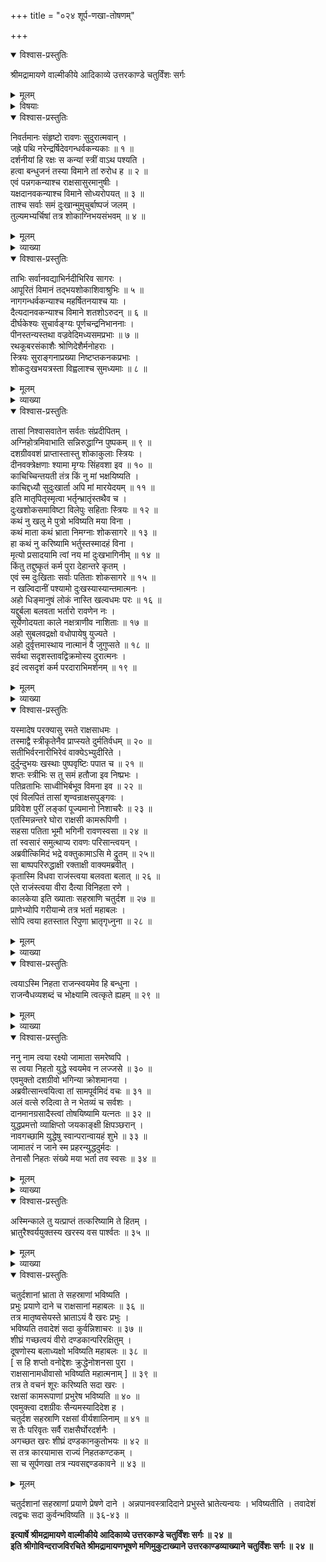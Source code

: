 +++
title = "०२४ शूर्प-णखा-तोषणम्"

+++

<details open><summary>विश्वास-प्रस्तुतिः</summary>

श्रीमद्रामायणे वाल्मीकीये आदिकाव्ये उत्तरकाण्डे चतुर्विंशः सर्गः
</details>

<details><summary>मूलम्</summary>

श्रीमद्रामायणे वाल्मीकीये आदिकाव्ये उत्तरकाण्डे चतुर्विंशः सर्गः
</details>

<details><summary>विषयाः</summary>

दिग्-जयार्थं गतेन रावणेन  
तत्र तत्र रमणीयतर-तरुणी-गणस्य  
बलाद् अपहरणेन पुष्पकारोपणे  
साध्वीभिस् ताभिस् तं प्रति  
नारी-हेतुक-वध-प्राप्ति-कारक-शाप-दानम् ॥ १ ॥  
ततस् ताभिः सहैव लङ्कां प्रविष्टे रावणे  
शूर्पणखया तं प्रति स्व-रमण-मारण-रूप-दोषाविष्करणेन स-गर्हणं रोदनम् ॥ २ ॥  
रावणेन तां प्रति तन्-मारणस्य प्रामादिकत्वोक्त्या परिसान्त्वन-पूर्वकं  
दान-मानादिभिस् तत्-परितोषण-प्रतिज्ञानेन  
तद्-अर्थं चतुर्-दश-सहस्र-संख्याक-राक्षसैर् दूषणेन शूर्प-णखया च सह  
दण्डकारण्यं प्रति खरस्य प्रेषणम् ॥ ३ ॥
</details>

<details open><summary>विश्वास-प्रस्तुतिः</summary>

निवर्तमानः संहृष्टो रावणः सुदुरात्मवान् ।  
जह्रे पथि नरेन्द्रर्षिदेवगन्धर्वकन्यकाः ॥ १ ॥  
दर्शनीयां हि रक्षः स कन्यां स्त्रीं वाऽथ पश्यति ।  
हत्वा बन्धुजनं तस्या विमाने तां रुरोध ह ॥ २ ॥  
एवं पन्नगकन्याश्च राक्षसासुरमानुषीः ।  
यक्षदानवकन्याश्च विमाने सोध्यरोपयत् ॥ ३ ॥  
ताश्च सर्वाः समं दुःखान्मुमुचुर्बाष्पजं जलम् ।  
तुल्यमभ्यर्चिषां तत्र शोकाग्निभयसंभवम् ॥ ४ ॥
</details>

<details><summary>मूलम्</summary>

निवर्तमानः संहृष्टो रावणः सुदुरात्मवान् ।  
जह्रे पथि नरेन्द्रर्षिदेवगन्धर्वकन्यकाः ॥ १ ॥  
दर्शनीयां हि रक्षः स कन्यां स्त्रीं वाऽथ पश्यति ।  
हत्वा बन्धुजनं तस्या विमाने तां रुरोध ह ॥ २ ॥  
एवं पन्नगकन्याश्च राक्षसासुरमानुषीः ।  
यक्षदानवकन्याश्च विमाने सोध्यरोपयत् ॥ ३ ॥  
ताश्च सर्वाः समं दुःखान्मुमुचुर्बाष्पजं जलम् ।  
तुल्यमभ्यर्चिषां तत्र शोकाग्निभयसंभवम् ॥ ४ ॥
</details>

<details><summary>व्याख्या</summary>

रक्षः स इति संबन्धः । कन्या अनूढा । स्त्री सभर्तृका ॥ २-४ ॥
</details>

<details open><summary>विश्वास-प्रस्तुतिः</summary>

ताभिः सर्वानवद्याभिर्नदीभिरिव सागरः ।  
आपूरितं विमानं तद्भयशोकाशिवाश्रुभिः ॥ ५ ॥  
नागगन्धर्वकन्याश्च महर्षितनयाश्च याः ।  
दैत्यदानवकन्याश्च विमाने शतशोऽरुदन् ॥ ६ ॥  
दीर्घकेश्यः सुचार्वङ्ग्यः पूर्णचन्द्रनिभाननाः ।  
पीनस्तन्यस्तथा वज्रवेदिमध्यसमप्रभाः ॥ ७ ॥  
रथकूबरसंकाशैः श्रोणिदेशैर्मनोहराः ।  
स्त्रियः सुराङ्गनाप्रख्या निष्टप्तकनकप्रभाः ।  
शोकदुःखभयत्रस्ता विह्वलाश्च सुमध्यमाः ॥ ८ ॥
</details>

<details><summary>मूलम्</summary>

ताभिः सर्वानवद्याभिर्नदीभिरिव सागरः ।  
आपूरितं विमानं तद्भयशोकाशिवाश्रुभिः ॥ ५ ॥  
नागगन्धर्वकन्याश्च महर्षितनयाश्च याः ।  
दैत्यदानवकन्याश्च विमाने शतशोऽरुदन् ॥ ६ ॥  
दीर्घकेश्यः सुचार्वङ्ग्यः पूर्णचन्द्रनिभाननाः ।  
पीनस्तन्यस्तथा वज्रवेदिमध्यसमप्रभाः ॥ ७ ॥  
रथकूबरसंकाशैः श्रोणिदेशैर्मनोहराः ।  
स्त्रियः सुराङ्गनाप्रख्या निष्टप्तकनकप्रभाः ।  
शोकदुःखभयत्रस्ता विह्वलाश्च सुमध्यमाः ॥ ८ ॥
</details>

<details><summary>व्याख्या</summary>

भयशोकाभ्यां अशिवमश्रु यासां ताभिः ॥ ५-८ ॥
</details>

<details open><summary>विश्वास-प्रस्तुतिः</summary>

तासां निश्वासवातेन सर्वतः संप्रदीपितम् ।  
अग्निहोत्रमिवाभाति सन्निरुद्धाग्नि पुष्पकम् ॥ ९ ॥  
दशग्रीववशं प्राप्तास्तास्तु शोकाकुलाः स्त्रियः ।  
दीनवक्त्रेक्षणाः श्यामा मृग्यः सिंहवशा इव ॥ १० ॥  
काचिच्चिन्तयती तंत्र किं नु मां भक्षयिष्यति ।  
काचिद्दध्यौ सुदुःखार्ता अपि मां मारयेदयम् ॥ ११ ॥  
इति मातृपितृस्मृत्वा भर्तृन्भ्रातृंस्तथैव च ।  
दुःखशोकसमाविष्टा विलेपुः सहिताः स्त्रियः ॥ १२ ॥  
कथं नु खलु मे पुत्रो भविष्यति मया विना ।  
कथं माता कथं भ्राता निमग्नाः शोकसागरे ॥ १३ ॥  
हा कथं नु करिष्यामि भर्तुस्तस्मादहं विना ।  
मृत्यो प्रसादयामि त्वां नय मां दुःखभागिनीम् ॥ १४ ॥  
किंतु तद्दुष्कृतं कर्म पुरा देहान्तरे कृतम् ।  
एवं स्म दुःखिताः सर्वाः पतिताः शोकसागरे ॥ १५ ॥  
न खल्विदानीं पश्यामो दुःखस्यास्यान्तमात्मनः ।  
अहो धिङ्मानुषं लोकं नास्ति खल्वधमः परः ॥ १६ ॥  
यद्दुर्बला बलवता भर्तारो रावणेन नः ।  
सूर्येणोदयता काले नक्षत्राणीव नाशिताः ॥ १७ ॥  
अहो सुबलवद्रक्षो वधोपायेषु युज्यते ।  
अहो दुर्वृत्तमास्थाय नात्मानं वै जुगुप्सते ॥ १८ ॥  
सर्वथा सदृशस्तावद्विक्रमोस्य दुरात्मनः ।  
इदं त्वसदृशं कर्म परदाराभिमर्शनम् ॥ १९ ॥
</details>

<details><summary>मूलम्</summary>

तासां निश्वासवातेन सर्वतः संप्रदीपितम् ।  
अग्निहोत्रमिवाभाति सन्निरुद्धाग्नि पुष्पकम् ॥ ९ ॥  
दशग्रीववशं प्राप्तास्तास्तु शोकाकुलाः स्त्रियः ।  
दीनवक्त्रेक्षणाः श्यामा मृग्यः सिंहवशा इव ॥ १० ॥  
काचिच्चिन्तयती तंत्र किं नु मां भक्षयिष्यति ।  
काचिद्दध्यौ सुदुःखार्ता अपि मां मारयेदयम् ॥ ११ ॥  
इति मातृपितृस्मृत्वा भर्तृन्भ्रातृंस्तथैव च ।  
दुःखशोकसमाविष्टा विलेपुः सहिताः स्त्रियः ॥ १२ ॥  
कथं नु खलु मे पुत्रो भविष्यति मया विना ।  
कथं माता कथं भ्राता निमग्नाः शोकसागरे ॥ १३ ॥  
हा कथं नु करिष्यामि भर्तुस्तस्मादहं विना ।  
मृत्यो प्रसादयामि त्वां नय मां दुःखभागिनीम् ॥ १४ ॥  
किंतु तद्दुष्कृतं कर्म पुरा देहान्तरे कृतम् ।  
एवं स्म दुःखिताः सर्वाः पतिताः शोकसागरे ॥ १५ ॥  
न खल्विदानीं पश्यामो दुःखस्यास्यान्तमात्मनः ।  
अहो धिङ्मानुषं लोकं नास्ति खल्वधमः परः ॥ १६ ॥  
यद्दुर्बला बलवता भर्तारो रावणेन नः ।  
सूर्येणोदयता काले नक्षत्राणीव नाशिताः ॥ १७ ॥  
अहो सुबलवद्रक्षो वधोपायेषु युज्यते ।  
अहो दुर्वृत्तमास्थाय नात्मानं वै जुगुप्सते ॥ १८ ॥  
सर्वथा सदृशस्तावद्विक्रमोस्य दुरात्मनः ।  
इदं त्वसदृशं कर्म परदाराभिमर्शनम् ॥ १९ ॥
</details>

<details><summary>व्याख्या</summary>

सन्निरुद्धा अग्नयो यस्मिंस्तादृशं अग्निहोत्रं अग्निकुण्डमिव पुष्पकं भाति ॥ ९-१९ ॥
</details>

<details open><summary>विश्वास-प्रस्तुतिः</summary>

यस्मादेष परक्यासु रमते राक्षसाधमः ।  
तस्माद्वै स्त्रीकृतेनैव प्राप्स्यते दुर्मतिर्वधम् ॥ २० ॥  
सतीभिर्वरनारीभिरेवं वाक्येऽभ्युदीरिते ।  
दुर्दुन्दुभयः खस्थाः पुष्पवृष्टिः पपात च ॥ २१ ॥  
शप्तः स्त्रीभिः स तु समं हतौजा इव निष्प्रभः ।  
पतिव्रताभिः साध्वीभिर्बभूव विमना इव ॥ २२ ॥  
एवं विलपितं तासां शृण्वन्राक्षसपुङ्गवः ।  
प्रविवेश पुरीं लङ्कां पूज्यमानो निशाचरैः ॥ २३ ॥  
एतस्मिन्नन्तरे घोरा राक्षसी कामरूपिणी ।  
सहसा पतिता भूमौ भगिनी रावणस्वसा ॥ २४ ॥  
तां स्वसारं समुत्थाप्य रावणः परिसान्त्वयन् ।  
अब्रवीत्किमिदं भद्रे वक्तुकामाऽसि मे द्रुतम् ॥ २५॥  
सा बाष्पपरिरुद्धाक्षी रक्ताक्षी वाक्यमब्रवीत् ।  
कृतास्मि विधवा राजंस्त्वया बलवता बलात् ॥ २६ ॥  
एते राजंस्त्वया वीरा दैत्या विनिहता रणे ।  
कालकेया इति ख्याताः सहस्राणि चतुर्दश ॥ २७ ॥  
प्राणेभ्योपि गरीयान्मे तत्र भर्ता महाबलः ।  
सोपि त्वया हतस्तात रिपुणा भ्रातृगृध्नुना ॥ २८ ॥
</details>

<details><summary>मूलम्</summary>

यस्मादेष परक्यासु रमते राक्षसाधमः ।  
तस्माद्वै स्त्रीकृतेनैव प्राप्स्यते दुर्मतिर्वधम् ॥ २० ॥  
सतीभिर्वरनारीभिरेवं वाक्येऽभ्युदीरिते ।  
दुर्दुन्दुभयः खस्थाः पुष्पवृष्टिः पपात च ॥ २१ ॥  
शप्तः स्त्रीभिः स तु समं हतौजा इव निष्प्रभः ।  
पतिव्रताभिः साध्वीभिर्बभूव विमना इव ॥ २२ ॥  
एवं विलपितं तासां शृण्वन्राक्षसपुङ्गवः ।  
प्रविवेश पुरीं लङ्कां पूज्यमानो निशाचरैः ॥ २३ ॥  
एतस्मिन्नन्तरे घोरा राक्षसी कामरूपिणी ।  
सहसा पतिता भूमौ भगिनी रावणस्वसा ॥ २४ ॥  
तां स्वसारं समुत्थाप्य रावणः परिसान्त्वयन् ।  
अब्रवीत्किमिदं भद्रे वक्तुकामाऽसि मे द्रुतम् ॥ २५॥  
सा बाष्पपरिरुद्धाक्षी रक्ताक्षी वाक्यमब्रवीत् ।  
कृतास्मि विधवा राजंस्त्वया बलवता बलात् ॥ २६ ॥  
एते राजंस्त्वया वीरा दैत्या विनिहता रणे ।  
कालकेया इति ख्याताः सहस्राणि चतुर्दश ॥ २७ ॥  
प्राणेभ्योपि गरीयान्मे तत्र भर्ता महाबलः ।  
सोपि त्वया हतस्तात रिपुणा भ्रातृगृध्नुना ॥ २८ ॥
</details>

<details><summary>व्याख्या</summary>

परक्यासु परकीयासु ॥ २०-२८ ॥
</details>

<details open><summary>विश्वास-प्रस्तुतिः</summary>

त्वयाऽस्मि निहता राजन्स्वयमेव हि बन्धुना ।  
राजन्वैधव्यशब्दं च भोक्ष्यामि त्वत्कृते ह्यहम् ॥ २९ ॥
</details>

<details><summary>मूलम्</summary>

त्वयाऽस्मि निहता राजन्स्वयमेव हि बन्धुना ।  
राजन्वैधव्यशब्दं च भोक्ष्यामि त्वत्कृते ह्यहम् ॥ २९ ॥
</details>

<details><summary>व्याख्या</summary>

यतो मे भर्ता हतः अतएव साहं स्वयं स्वबन्धुनैव त्वया निहतास्मि ॥ २९ ॥
</details>

<details open><summary>विश्वास-प्रस्तुतिः</summary>

ननु नाम त्वया रक्ष्यो जामाता समरेष्वपि ।  
स त्वया निहतो युद्धे स्वयमेव न लज्जसे ॥ ३० ॥  
एवमुक्तो दशग्रीवो भगिन्या क्रोशमानया ।  
अब्रवीत्सान्त्वयित्वा तां सामपूर्वमिदं वचः ॥ ३१ ॥  
अलं वत्से रुदित्वा ते न भेतव्यं च सर्वशः ।  
दानमानग्रसादैस्त्वां तोषयिष्यामि यत्नतः ॥ ३२ ॥  
युद्धप्रमत्तो व्याक्षिप्तो जयकाङ्क्षी क्षिपञ्छरान् ।  
नावगच्छामि युद्धेषु स्वान्परान्वायहं शुभे ॥ ३३ ॥  
जामातरं न जाने स्म प्रहरन्युद्धदुर्मदः ।  
तेनासौ निहतः संख्ये मया भर्ता तव स्वसः ॥ ३४ ॥
</details>

<details><summary>मूलम्</summary>

ननु नाम त्वया रक्ष्यो जामाता समरेष्वपि ।  
स त्वया निहतो युद्धे स्वयमेव न लज्जसे ॥ ३० ॥  
एवमुक्तो दशग्रीवो भगिन्या क्रोशमानया ।  
अब्रवीत्सान्त्वयित्वा तां सामपूर्वमिदं वचः ॥ ३१ ॥  
अलं वत्से रुदित्वा ते न भेतव्यं च सर्वशः ।  
दानमानग्रसादैस्त्वां तोषयिष्यामि यत्नतः ॥ ३२ ॥  
युद्धप्रमत्तो व्याक्षिप्तो जयकाङ्क्षी क्षिपञ्छरान् ।  
नावगच्छामि युद्धेषु स्वान्परान्वायहं शुभे ॥ ३३ ॥  
जामातरं न जाने स्म प्रहरन्युद्धदुर्मदः ।  
तेनासौ निहतः संख्ये मया भर्ता तव स्वसः ॥ ३४ ॥
</details>

<details><summary>व्याख्या</summary>

नन्विति पृथक् पदं । जामाता नाम समरेष्वपि रक्ष्यो ननु नेति काकुः । रक्ष्य एव किलेत्यर्थः ॥ ३०-३४ ॥
</details>

<details open><summary>विश्वास-प्रस्तुतिः</summary>

अस्मिन्काले तु यत्प्राप्तं तत्करिष्यामि ते हितम् ।  
भ्रातुरैश्वर्ययुक्तस्य खरस्य वस पार्श्वतः ॥ ३५ ॥
</details>

<details><summary>मूलम्</summary>

अस्मिन्काले तु यत्प्राप्तं तत्करिष्यामि ते हितम् ।  
भ्रातुरैश्वर्ययुक्तस्य खरस्य वस पार्श्वतः ॥ ३५ ॥
</details>

<details><summary>व्याख्या</summary>

अस्मिन्काले तु यत्प्राप्तं मत्कर्तव्यत्वेनेति शेषः । मातृष्वसेयस्य खरस्य भ्रातृत्वात् भ्रातुरित्युच्यते । पार्श्वतो वनसमीपे वसेत्यर्थः । मम तु राज्यपरवशस्य न त्वत्संमानने अवकाश इति भावः ॥ ३५ ॥
</details>

<details open><summary>विश्वास-प्रस्तुतिः</summary>

चतुर्दशानां भ्राता ते सहस्राणां भविष्यति ।  
प्रभुः प्रयाणे दाने च राक्षसानां महाबलः ॥ ३६ ॥  
तत्र मातृष्वसेयस्ते भ्राताऽयं वै खरः प्रभुः ।  
भविष्यति तवादेशं सदा कुर्वन्निशाचरः ॥ ३७ ॥  
शीघ्रं गच्छत्वयं वीरो दण्डकान्परिरक्षितुम् ।  
दूषणोस्य बलाध्यक्षो भविष्यति महाबलः ॥ ३८ ॥  
\[ स हि शप्तो वनोद्देशः क्रुद्धेनोशनसा पुरा ।  
राक्षसानामधीवासो भविष्यति महात्मनाम् \] ॥ ३९ ॥  
तत्र ते वचनं शूरः करिष्यति सदा खरः ।  
रक्षसां कामरूपाणां प्रभुरेष भविष्यति ॥ ४० ॥  
एवमुक्त्वा दशग्रीवः सैन्यमस्यादिदेश ह ।  
चतुर्दश सहस्राणि रक्षसां वीर्यशालिनाम् ॥ ४१ ॥  
स तैः परिवृतः सर्वै राक्षसैर्घोरदर्शनैः ।  
अगच्छत खरः शीघ्रं दण्डकानकुतोभयः ॥ ४२ ॥  
स तत्र कारयामास राज्यं निहतकण्टकम् ।  
सा च सूर्पणखा तत्र न्यवसद्दण्डकावने ॥ ४३ ॥
</details>

<details><summary>मूलम्</summary>

चतुर्दशानां भ्राता ते सहस्राणां भविष्यति ।  
प्रभुः प्रयाणे दाने च राक्षसानां महाबलः ॥ ३६ ॥  
तत्र मातृष्वसेयस्ते भ्राताऽयं वै खरः प्रभुः ।  
भविष्यति तवादेशं सदा कुर्वन्निशाचरः ॥ ३७ ॥  
शीघ्रं गच्छत्वयं वीरो दण्डकान्परिरक्षितुम् ।  
दूषणोस्य बलाध्यक्षो भविष्यति महाबलः ॥ ३८ ॥  
\[ स हि शप्तो वनोद्देशः क्रुद्धेनोशनसा पुरा ।  
राक्षसानामधीवासो भविष्यति महात्मनाम् \] ॥ ३९ ॥  
तत्र ते वचनं शूरः करिष्यति सदा खरः ।  
रक्षसां कामरूपाणां प्रभुरेष भविष्यति ॥ ४० ॥  
एवमुक्त्वा दशग्रीवः सैन्यमस्यादिदेश ह ।  
चतुर्दश सहस्राणि रक्षसां वीर्यशालिनाम् ॥ ४१ ॥  
स तैः परिवृतः सर्वै राक्षसैर्घोरदर्शनैः ।  
अगच्छत खरः शीघ्रं दण्डकानकुतोभयः ॥ ४२ ॥  
स तत्र कारयामास राज्यं निहतकण्टकम् ।  
सा च सूर्पणखा तत्र न्यवसद्दण्डकावने ॥ ४३ ॥
</details>

चतुर्दशानां सहस्राणां प्रयाणे प्रेषणे दाने । अन्नपानवस्त्रादिदाने प्रभुस्ते भ्रातेत्यन्वयः । भविष्यतीति । तवादेशं त्वद्वचः सदा कुर्वन्भविष्यति ॥ ३६-४३ ॥

**इत्यार्षे श्रीमद्रामायणे वाल्मीकीये आदिकाव्ये उत्तरकाण्डे चतुर्विंशः सर्गः ॥ २४ ॥  
इति श्रीगोविन्दराजविरचिते श्रीमद्रामायणभूषणे मणिमुकुटाख्याने उत्तरकाण्डव्याख्याने चतुर्विंशः सर्गः ॥ २४ ॥**
